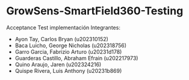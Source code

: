 # GrowSens-SmartField360-Testing
Acceptance Test implementación
Integrantes:
- Ayon Tay, Carlos Bryan (u202310152)
- Baca Luicho, George Nicholas (u202318756)
- Garro Garcia, Fabrizio Arturo  (u20231d178)
- Guarderas Castillo, Abraham Efrain (u202217973)
- Quino Araujo, Jaren  (u202324216)
- Quispe Rivera, Luis Anthony (u20231b869)

